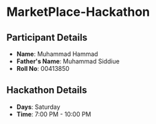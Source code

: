 # MarketPlace-Hackathon

## Participant Details

- **Name**: Muhammad Hammad
- **Father's Name**: Muhammad Siddiue
- **Roll No**: 00413850

## Hackathon Details

- **Days**: Saturday
- **Time**: 7:00 PM - 10:00 PM
